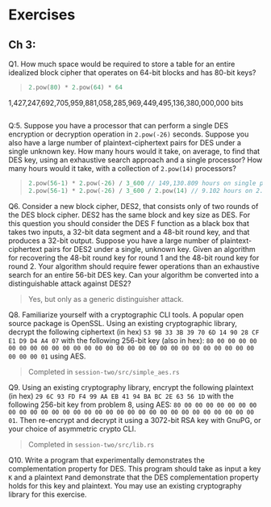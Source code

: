 # Exercises

## Ch 3:

Q1. How much space would be required to store a table for an entire idealized block cipher that operates on 64-bit blocks and has 80-bit keys?

> ```rust
> 2.pow(80) * 2.pow(64) * 64
> ```

1,427,247,692,705,959,881,058,285,969,449,495,136,380,000,000 bits
> ```

Q:5. Suppose you have a processor that can perform a single DES encryption or decryption operation in `2.pow(-26)` seconds. Suppose you also have a large number of plaintext-ciphertext pairs for DES under a single unknown key. How many hours would it take, on average, to find that DES key, using an exhaustive search approach and a single processor? How many hours would it take, with a collection of `2.pow(14)` processors?

> ```rust
> 2.pow(56-1) * 2.pow(-26) / 3_600 // 149,130.809 hours on single processor
> 2.pow(56-1) * 2.pow(-26) / 3_600 / 2.pow(14) // 9.102 hours on 2.pow(14) processors
> ```

Q6. Consider a new block cipher, DES2, that consists only of two rounds of the DES block cipher. DES2 has the same block and key size as DES. For this question you should consider the DES F function as a black box that takes two inputs, a 32-bit data segment and a 48-bit round key, and that produces a 32-bit output. Suppose you have a large number of plaintext-ciphertext pairs for DES2 under a single, unknown key. Given an algorithm for recovering the 48-bit round key for round 1 and the 48-bit round key for round 2. Your algorithm should require fewer operations than an exhaustive search for an entire 56-bit DES key. Can your algorithm be converted into a distinguishable attack against DES2?

> Yes, but only as a generic distinguisher attack.

Q8. Familiarize yourself with a cryptographic CLI tools. A popular open source package is OpenSSL. Using an existing cryptographic library, decrypt the following ciphertext (in hex) `53 9B 33 3B 39 70 6D 14 90 28 CF E1 D9 D4 A4 07`
with the following 256-bit key (also in hex): `80 00 00 00 00 00 00 00 00 00 00 00 00 00 00 00 00 00 00 00 00 00 00 00 00 00 00 00 00 00 00 01` using AES.

> Completed in `session-two/src/simple_aes.rs`

Q9. Using an existing cryptography library, encrypt the following plaintext (in hex) `29 6C 93 FD F4 99 AA EB 41 94 BA BC 2E 63 56 1D` with the following 256-bit key from problem 8, using AES: `80 00 00 00 00 00 00 00 00 00 00 00 00 00 00 00 00 00 00 00 00 00 00 00 00 00 00 00 00 00 00 01`. Then re-encrypt and decrypt it using a 3072-bit RSA key with GnuPG, or your choice of asymmetric crypto CLI.

> Completed in `session-two/src/lib.rs`

Q10. Write a program that experimentally demonstrates the complementation property for DES. This program should take as input a key `K` and a plaintext `P`and demonstrate that the DES complementation property holds for this key and plaintext. You may use an existing cryptography library for this exercise.